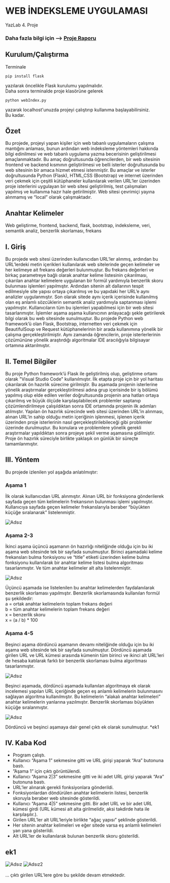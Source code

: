 # WEB İNDEKSLEME UYGULAMASI
YazLab 4. Proje

### Daha fazla bilgi için --> [Proje Raporu](https://github.com/mustafayigit34/webIndex-YazLab/files/6249710/Rapor.pdf)

## Kurulum/Çalıştırma
Terminale
```
pip install flask
```
yazılarak öncelikle Flask kurulumu yapılmalıdır. <br>
Daha sonra terminalde proje klasörüne gelerek
```
python webIndex.py
```
yazarak localhost'unuzda projeyi çalıştırıp kullanıma başlayabilirsiniz. <br>
Bu kadar. 

## Özet
Bu projede, projeyi yapan kişiler
için web tabanlı uygulamaların çalışma 
mantığını anlaması, bunun ardından web 
indeksleme yöntemleri hakkında bilgi edinilmesi ve web tabanlı uygulama yazma 
becerisinin geliştirilmesi amaçlanmaktadır. 
Bu amaç doğrultusunda öğrencilerden, bir 
web sitesinin frontend ve backend kısmının 
geliştirilmesi ve belli isterler doğrultusunda bu web sitesinin bir amaca hizmet etmesi istenmiştir. 
Bu amaçlar ve isterler doğrultusunda 
Python (Flask), HTML,CSS (Bootstrap) ve 
internet üzerinden veri çekmek için çeşitli 
kütüphaneler kullanılarak verilen URL’ler 
üzerinden proje isterlerini uygulayan bir 
web sitesi geliştirilmiş, test çalışmaları 
yapılmış ve kullanıma hazır hale getirilmiştir. Web sitesi çevrimiçi yayına alınmamış ve “local” olarak çalışmaktadır.

## Anahtar Kelimeler
Web geliştirme, frontend, backend, 
flask, bootstrap, indeksleme, veri, 
semantik analiz, benzerlik skorlaması, 
frekans

## I. Giriş
Bu projede web sitesi üzerinden kullanıcıdan URL’ler alınmış, ardından bu 
URL’lerdeki metin içerikleri kullanılarak 
web sitelerinde geçen kelimeler ve her kelimeye ait frekans değerleri bulunmuştur.
Bu frekans değerleri ve birkaç parametreye 
bağlı olarak anahtar kelime listesinin çıkarılması, çıkarılan anahtar kelimelere uygulanan bir formül yardımıyla benzerlik skoru bulunması işlemleri yapılmıştır. Ardından sitenin alt dallarının tespit edilmesiyle 
site yapısı ortaya çıkarılmış ve bu yapıdaki 
her URL’e aynı analizler uygulanmıştır.
Son olarak sitede aynı içerik içerisinde kullanılmış olan eş anlamlı sözcüklerin semantik analiz yardımıyla saptanması işlemi 
yapılmıştır. Kullanıcıların tüm bu işlemleri 
yapabilmesi için bir web sitesi tasarlanmıştır. İşlemler aşama aşama kullanıcının anlayacağı şekle getirilerek bilgi olarak bu
web sitesinde sunulmuştur.
Bu projede Python web framework’ü olan 
Flask, Bootstrap, internetten veri çekmek 
için BeautifulSoup ve Request kütüphanelerinin bir arada kullanımına yönelik bir 
çalışma gerçekleştirilmiştir. Aynı zamanda 
öğrencilerin, proje isterlerlerinin çözümününe yönelik araştırdığı algoritmalar IDE
aracılığıyla bilgisayar ortamına aktarılmıştır.

## II. Temel Bilgiler
Bu proje Python framework’ü Flask ile 
geliştirilmiş olup, geliştirme ortamı olarak 
"Visual Studio Code" kullanılmıştır. İlk 
etapta proje için bir yol haritası çıkarılarak 
ön hazırlık sürecine girilmiştir. Bu aşamada projenin isterlerine yönelik araştırmalar 
gerçekleştirilmesi adına grup içerisinde bir 
iş bölümü yapılmış olup elde edilen veriler 
doğrultusunda projenin ana hatları ortaya 
çıkarılmış ve büyük ölçüde karşılaşılabilecek problemler saptanıp çözümlendirilmeye çalışıldıktan sonra IDE ortamında projenin ilk adımları atılmıştır.
Yapılan ön hazırlık sürecinde web sitesi 
üzerinden URL’in alınması, alınan URL’in 
sahip olduğu metin içeriğinin işlenmesi, işlenen içerik üzerinden proje isterlerinin nasıl gerçekleştirilebileceği gibi problemler
üzerinde durulmuştur. Bu konulara ve
problemlere yönelik gerekli araştırmalar 
yapıldıktan sonra projeye şekil verme aşamasına gidilmiştir. 
Proje ön hazırlık süreciyle birlikte yaklaşık
on günlük bir süreçte tamamlanmıştır.

## III. Yöntem
Bu projede izlenilen yol aşağıda anlatılmıştır:

### Aşama 1
İlk olarak kullanıcıdan URL alınmıştır. 
Alınan URL bir fonksiyona gönderilerek 
sayfada geçen tüm kelimelerin frekansının 
bulunması işlemi yapılmıştır. Kullanıcıya 
sayfada geçen kelimeler frekanslarıyla beraber “büyükten küçüğe sıralanarak” listelenmiştir.

![Adsız](https://user-images.githubusercontent.com/65903573/113418572-70350100-93ce-11eb-902a-c8c3aaecdefe.png)

### Aşama 2-3
İkinci aşama üçüncü aşamanın ön hazırlığı 
niteliğinde olduğu için bu iki aşama web 
sitesinde tek bir sayfada sunulmuştur.
Birinci aşamadaki kelime frekansları bulma fonksiyonu ve “title” etiketi üzerinden
kelime bulma fonksiyonu kullanılarak bir 
anahtar kelime listesi bulma algoritması tasarlanmıştır. Ve tüm anahtar kelimeler alt 
alta listelenmiştir.

![Adsız](https://user-images.githubusercontent.com/65903573/113418813-e2a5e100-93ce-11eb-91bb-49242d7c1715.png)

Üçüncü aşamada ise listelenilen bu anahtar 
kelimelerden faydalanılarak benzerlik
skorlaması yapılmıştır. Benzerlik skorlamasında kullanılan formül şu şekildedir: <br>
a = ortak anahtar kelimelerin toplam 
frekans değeri <br>
b = tüm anahtar kelimelerin toplam 
frekans değeri <br>
x = benzerlik skoru <br>
x = (a / b) * 100

### Aşama 4-5
Beşinci aşama dördüncü aşamanın devamı 
niteliğinde olduğu için bu iki aşama web 
sitesinde tek bir sayfada sunulmuştur.
Dördüncü aşamada girilen URL ve URL 
kümesi arasında kümenin tüm birinci ve 
ikinci alt URL’leri de hesaba katılarak 
farklı bir benzerlik skorlaması bulma algoritması tasarlanmıştır.

![Adsız](https://user-images.githubusercontent.com/65903573/113419165-95763f00-93cf-11eb-831b-1fbc97cea5a6.png)

Beşinci aşamada, dördüncü aşamada 
kullanılan algoritmaya ek olarak 
incelemesi yapılan URL içeriğinde geçen 
eş anlamlı kelimelerin bulunmasını 
sağlayan algoritma kullanılmıştır. Bu 
kelimelerin “alakalı anahtar kelimeleri” 
anahtar kelimelerin yanlarına yazılmıştır.
Benzerlik skorlaması büyükten küçüğe 
sıralanmıştır.

![Adsız](https://user-images.githubusercontent.com/65903573/113419494-3b29ae00-93d0-11eb-91d5-f03ed0dd96c5.png)

Dördüncü ve beşinci aşamaya dair genel 
çıktı ek olarak sunulmuştur. *ek1

## IV. Kaba Kod
* Program çalıştı.
* Kullanıcı “Aşama 1” sekmesine gitti ve 
URL girişi yaparak “Ara” butonuna bastı.
* ”Aşama 1” için çıktı görüntülendi.
* Kullanıcı “Aşama 2|3” sekmesine gitti ve 
iki adet URL girişi yaparak “Ara” 
butonuna bastı.
* URL’ler alınarak gerekli fonksiyonlara 
gönderildi.
* Fonksiyonlardan döndürülen anahtar 
kelimelerin listesi, benzerlik skoruyla 
beraber web sitesinde gösterildi.
* Kullanıcı “Aşama 4|5” sekmesine gitti. 
Bir adet URL ve bir adet URL kümesi 
girdi (URL kümesi alt alta girilmelidir, 
aksi takdirde hata ile karşılaşılır.).
* Girilen URL’ler alt URL’leriyle birlikte 
“ağaç yapısı” şeklinde gösterildi.
* Her sitenin anahtar kelimeleri ve eğer 
sitede varsa eş anlamlı kelimeleri yan yana 
gösterildi.
* Alt URL’ler de kullanılarak bulunan 
benzerlik skoru gösterildi.

## ek1

![Adsız](https://user-images.githubusercontent.com/65903573/113419649-8774ee00-93d0-11eb-8adb-5d21fca891af.png)
![Adsız2](https://user-images.githubusercontent.com/65903573/113419664-9196ec80-93d0-11eb-90fc-781d6c6a061e.png) <br><br>
... çıktı girilen URL'lere göre bu şekilde devam etmektedir.

